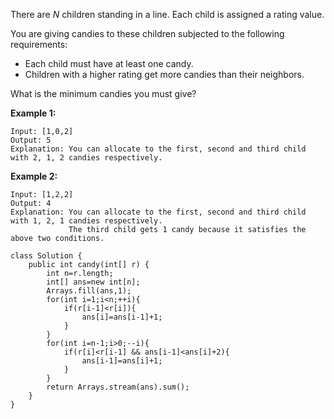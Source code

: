There are *N* children standing in a line. Each child is assigned a rating value.

You are giving candies to these children subjected to the following requirements:

- Each child must have at least one candy.
- Children with a higher rating get more candies than their neighbors.

What is the minimum candies you must give?

**Example 1:**

```
Input: [1,0,2]
Output: 5
Explanation: You can allocate to the first, second and third child with 2, 1, 2 candies respectively.
```

**Example 2:**

```
Input: [1,2,2]
Output: 4
Explanation: You can allocate to the first, second and third child with 1, 2, 1 candies respectively.
             The third child gets 1 candy because it satisfies the above two conditions.
```



```
class Solution {
    public int candy(int[] r) {
        int n=r.length;
        int[] ans=new int[n];
        Arrays.fill(ans,1);
        for(int i=1;i<n;++i){
            if(r[i-1]<r[i]){
                ans[i]=ans[i-1]+1;
            }
        }
        for(int i=n-1;i>0;--i){
            if(r[i]<r[i-1] && ans[i-1]<ans[i]+2){
                ans[i-1]=ans[i]+1;
            }
        }
        return Arrays.stream(ans).sum();
    }
}
```

